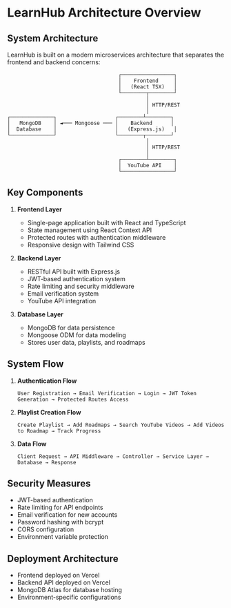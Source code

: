# LearnHub Architecture Overview

## System Architecture

LearnHub is built on a modern microservices architecture that separates the frontend and backend concerns:

```
                                    ┌─────────────────┐
                                    │    Frontend     │
                                    │   (React TSX)   │
                                    └────────┬────────┘
                                             │
                                             │ HTTP/REST
                                             │
┌──────────────┐                   ┌────────┴────────┐
│   MongoDB    │ ◄─── Mongoose ─── │    Backend      │
│  Database    │                   │   (Express.js)   │
└──────────────┘                   └────────┬────────┘
                                             │
                                             │ HTTP/REST
                                             │
                                    ┌────────┴────────┐
                                    │  YouTube API    │
                                    └─────────────────┘
```

## Key Components

1. **Frontend Layer**

   - Single-page application built with React and TypeScript
   - State management using React Context API
   - Protected routes with authentication middleware
   - Responsive design with Tailwind CSS

2. **Backend Layer**

   - RESTful API built with Express.js
   - JWT-based authentication system
   - Rate limiting and security middleware
   - Email verification system
   - YouTube API integration

3. **Database Layer**
   - MongoDB for data persistence
   - Mongoose ODM for data modeling
   - Stores user data, playlists, and roadmaps

## System Flow

1. **Authentication Flow**

   ```
   User Registration → Email Verification → Login → JWT Token Generation → Protected Routes Access
   ```

2. **Playlist Creation Flow**

   ```
   Create Playlist → Add Roadmaps → Search YouTube Videos → Add Videos to Roadmap → Track Progress
   ```

3. **Data Flow**
   ```
   Client Request → API Middleware → Controller → Service Layer → Database → Response
   ```

## Security Measures

- JWT-based authentication
- Rate limiting for API endpoints
- Email verification for new accounts
- Password hashing with bcrypt
- CORS configuration
- Environment variable protection

## Deployment Architecture

- Frontend deployed on Vercel
- Backend API deployed on Vercel
- MongoDB Atlas for database hosting
- Environment-specific configurations
